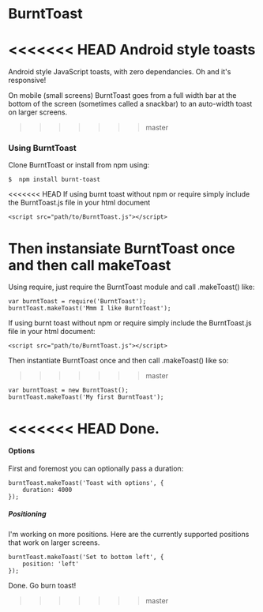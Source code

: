 # BurntToast
<<<<<<< HEAD
Android style toasts
=======
Android style JavaScript toasts, with zero dependancies. Oh and it's responsive!

On mobile (small screens) BurntToast goes from a full width bar at the bottom of the screen (sometimes called a snackbar) to an auto-width toast on larger screens.

>>>>>>> master

### Using BurntToast
Clone BurntToast or install from npm using:

    $  npm install burnt-toast

<<<<<<< HEAD
If using burnt toast without npm or require simply include the BurntToast.js file in your html document

    <script src="path/to/BurntToast.js"></script>

Then instansiate BurntToast once and then call makeToast
=======
Using require, just require the BurntToast module and call .makeToast() like:

    var burntToast = require('BurntToast');
    burntToast.makeToast('Mmm I like BurntToast');

If using burnt toast without npm or require simply include the BurntToast.js file in your html document:

    <script src="path/to/BurntToast.js"></script>

Then instantiate BurntToast once and then call .makeToast() like so:
>>>>>>> master

    var burntToast = new BurntToast();
    burntToast.makeToast('My first BurntToast');

<<<<<<< HEAD
Done.
=======
#### Options
First and foremost you can optionally pass a duration:

    burntToast.makeToast('Toast with options', {
        duration: 4000
    });

##### Positioning
I'm working on more positions. Here are the currently supported positions that work on larger screens.

    burntToast.makeToast('Set to bottom left', {
        position: 'left'
    });


Done. Go burn toast!
>>>>>>> master

